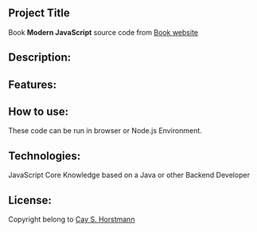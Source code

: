 ## Project Title
Book **Modern JavaScript** source code from [Book website](https://horstmann.com/javascript-impatient/)
## Description: 

## Features: 

## How to use: 
These code can be run in browser or Node.js Environment.

## Technologies:
JavaScript Core Knowledge based on a Java or other Backend Developer


## License: 
Copyright belong to [Cay S. Horstmann](https://horstmann.com/javascript-impatient/)